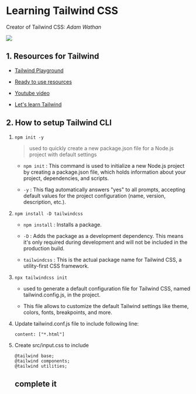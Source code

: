 # Learning Tailwind CSS

Creator of Tailwind CSS: *Adam Wathan*

![](https://i.ytimg.com/vi/1x7HlvSfW6s/maxresdefault.jpg)



## 1. Resources for Tailwind

- [Tailwind Playground](https://play.tailwindcss.com/)

- [Ready to use resources](https://tailblocks.cc/)

- [Youtube video](https://www.youtube.com/watch?v=WvBnTJK7Khk)

- [Let's learn Tailwind](https://rahullkumr.github.io/Tailwind-practice/)

## 2. How to setup Tailwind CLI

1. `npm init -y`

    > used to quickly create a new package.json file for a Node.js project with default settings


   -  `npm init` : This command is used to initialize a new Node.js project by creating a package.json file, which holds information about your project, dependencies, and scripts.

   -  `-y` : This flag automatically answers "yes" to all prompts, accepting default values for the project configuration (name, version, description, etc.).

2. `npm install -D tailwindcss`

   - `npm install` : Installs a package.

   - `-D` : Adds the package as a development dependency. This means it's only required during development and will not be included in the production build.

   - `tailwindcss` : This is the actual package name for Tailwind CSS, a utility-first CSS framework.

3. `npx tailwindcss init` 

    -  used to generate a default configuration file for Tailwind CSS, named tailwind.config.js, in the project. 
    
    - This file allows to customize the default Tailwind settings like theme, colors, fonts, breakpoints, and more.

4. Update tailwind.conf.js file to include following line:

    ```
    content: ["*.html"]
    ```

5. Create src/input.css to include

    ```
    @tailwind base;
    @tailwind components;
    @tailwind utilities;
    ```

    ## complete it